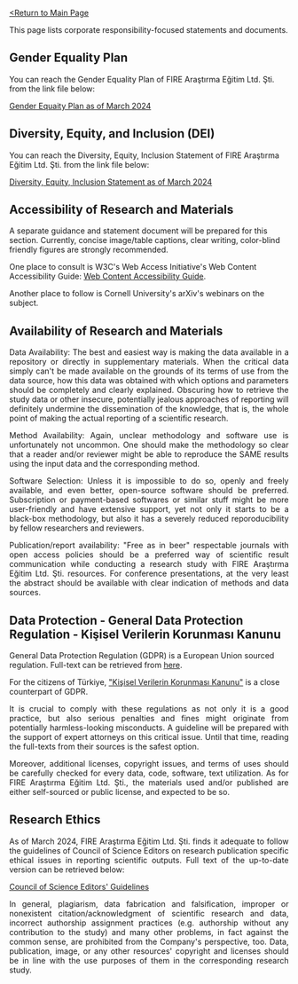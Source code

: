[<Return to Main Page](README.md)
<br>

This page lists corporate responsibility-focused statements and documents.

## Gender Equality Plan

You can reach the Gender Equality Plan of FIRE Araştırma Eğitim Ltd. Şti. from the link file below:

[Gender Equaity Plan as of March 2024](GEP.pdf)

## Diversity, Equity, and Inclusion (DEI)

You can reach the Diversity, Equity, Inclusion Statement of FIRE Araştırma Eğitim Ltd. Şti. from the link file below:

[Diversity, Equity, Inclusion Statement as of March 2024](DEI.pdf)

## Accessibility of Research and Materials

A separate guidance and statement document will be prepared for this section. Currently, concise image/table captions, clear writing, color-blind friendly figures are strongly recommended. 
  
One place to consult is W3C's Web Access Initiative's Web Content Accessibility Guide:
[Web Content Accessibility Guide](https://www.w3.org/WAI/standards-guidelines/wcag/). 

Another place to follow is Cornell University's arXiv's webinars on the subject. 

## Availability of Research and Materials

<div align="justify">
  
Data Availability: The best and easiest way is making the data available in a repository or directly in supplementary materials. When the critical data simply can't be made available on the grounds of its terms of use from the data source, how this data was obtained with which options and parameters should be completely and clearly explained. Obscuring how to retrieve the study data or other insecure, potentially jealous approaches of reporting will definitely undermine the dissemination of the knowledge, that is, the whole point of making the actual reporting of a scientific research.

</div>

<div align="justify">
  
Method Availability: Again, unclear methodology and software use is unfortunately not uncommon. One should make the methodology so clear that a reader and/or reviewer might be able to reproduce the SAME results using the input data and the corresponding method. 

</div>

<div align="justify">
  
Software Selection: Unless it is impossible to do so, openly and freely available, and even better, open-source software should be preferred. Subscription or payment-based softwares or similar stuff might be more user-friendly and have extensive support, yet not only it starts to be a black-box methodology, but also it has a severely reduced reporoducibility by fellow researchers and reviewers.

</div>

<div align="justify">
  
Publication/report availability: "Free as in beer" respectable journals with open access policies should be a preferred way of scientific result communication while conducting a research study with FIRE Araştırma Eğitim Ltd. Şti. resources. For conference presentations, at the very least the abstract should be available with clear indication of methods and data sources. 

</div>

## Data Protection - General Data Protection Regulation - Kişisel Verilerin Korunması Kanunu

General Data Protection Regulation (GDPR) is a European Union sourced regulation. Full-text can be retrieved from [here](https://gdpr-info.eu/).

For the citizens of Türkiye, ["Kişisel Verilerin Korunması Kanunu"](https://kvkk.gov.tr/) is a close counterpart of GDPR. 

<div align="justify">
  
It is crucial to comply with these regulations as not only it is a good practice, but also serious penalties and fines might originate from potentially harmless-looking misconducts. A guideline will be prepared with the support of expert attorneys on this critical issue. Until that time, reading the full-texts from their sources is the safest option.

</div>

<div align="justify">
  
Moreover, additional licenses, copyright issues, and terms of uses should be carefully checked for every data, code, software, text utilization. As for FIRE Araştırma Eğitim Ltd. Şti., the materials used and/or published are either self-sourced or public license, and expected to be so. 

</div>

## Research Ethics

<div align="justify">
  
As of March 2024, FIRE Araştırma Eğitim Ltd. Şti. finds it adequate to follow the guidelines of Council of Science Editors on research publication specific ethical issues in reporting scientific outputs. Full text of the up-to-date version can be retrieved below:
</div>

[Council of Science Editors' Guidelines](https://www.councilscienceeditors.org/recommendations-for-promoting-integrity-in-scientific-journal-publications)



<div align="justify">
  
In general, plagiarism, data fabrication and falsification, improper or nonexistent citation/acknowledgment of scientific research and data, incorrect authorship assignment practices (e.g. authorship without any contribution to the study) and many other problems, in fact against the common sense, are prohibited from the Company's perspective, too. Data, publication, image, or any other resources' copyright and licenses should be in line with the use purposes of them in the corresponding research study.

</div>

